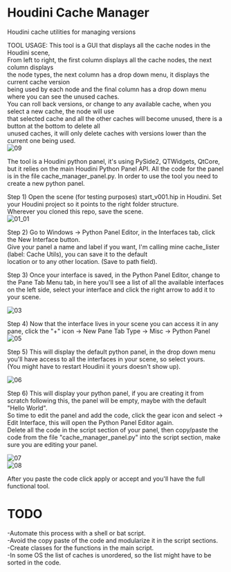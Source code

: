 # Houdini Cache Manager
Houdini cache utilities for managing versions  

TOOL USAGE: This tool is a GUI that displays all the cache nodes in the Houdini scene,  
From left to right, the first column displays all the cache nodes, the next column displays  
the node types, the next column has a drop down menu, it displays the current cache version  
being used by each node and the final column has a drop down menu where you can see the unused caches.  
You can roll back versions, or change to any available cache, when you select a new cache, the node will use  
that selected cache and all the other caches will become unused, there is a button at the bottom to delete all  
unused caches, it will only delete caches with versions lower than the current one being used.  
![09](https://github.com/user-attachments/assets/ff9c91d5-a345-4f85-a4db-a0e0e7db8a0a)  

The tool is a Houdini python panel, it's using PySide2, QTWidgets, QtCore, but it relies on the main Houdini Python Panel API.
All the code for the panel is in the file cache_manager_panel.py. In order to use the tool you need to create a new python panel.  

Step 1) Open the scene (for testing purposes) start_v001.hip in Houdini. Set your Houdini project so it points to the right folder structure.  
Wherever you cloned this repo, save the scene.  
![01_01](https://github.com/user-attachments/assets/7d21bab4-f3f3-46d8-ae1b-858f2c5ca1a9)  

Step 2) Go to Windows -> Python Panel Editor, in the Interfaces tab, click the New Interface button.  
Give your panel a name and label if you want, I'm calling mine cache_lister (label: Cache Utils), you can save it to the default  
location or to any other location. (Save to path field).  

Step 3) Once your interface is saved, in the Python Panel Editor, change to the Pane Tab Menu tab, in here you'll see a list
of all the available interfaces on the left side, select your interface and click the right arrow to add it to your scene.  

![03](https://github.com/user-attachments/assets/df06d80d-6cf8-4a6c-afb7-a375ef028cf5)  

Step 4) Now that the interface lives in your scene you can access it in any pane, click the "+" icon -> New Pane Tab Type -> Misc -> Python Panel  
![05](https://github.com/user-attachments/assets/2282c300-51f2-494e-8f18-a3227c5050c5)  

Step 5) This will display the default python panel, in the drop down menu you'll have access to all the interfaces in your scene, so select yours.  
(You might have to restart Houdini it yours doesn't show up).  

![06](https://github.com/user-attachments/assets/62c49dce-7e76-492d-9032-0b17ca0f1e14)  

Step 6) This will display your python panel, if you are creating it from scratch following this, the panel will be empty, maybe with the default "Hello World".  
So time to edit the panel and add the code, click the gear icon and select -> Edit Interface, this will open the Python Panel Editor again.  
Delete all the code in the script section of your panel, then copy/paste the code from the file "cache_manager_panel.py" into the script section, make sure you are editing your panel.  


![07](https://github.com/user-attachments/assets/85441974-1dc2-4100-8010-50fcaf63625f)  
![08](https://github.com/user-attachments/assets/4fd2b99b-9ba4-4635-8b8e-c1e18d31ecd8)  

After you paste the code click apply or accept and you'll have the full functional tool.

# TODO
-Automate this process with a shell or bat script.  
-Avoid the copy paste of the code and modularize it in the script sections.  
-Create classes for the functions in the main script.  
-In some OS the list of caches is unordered, so the list might have to be sorted in the code.
